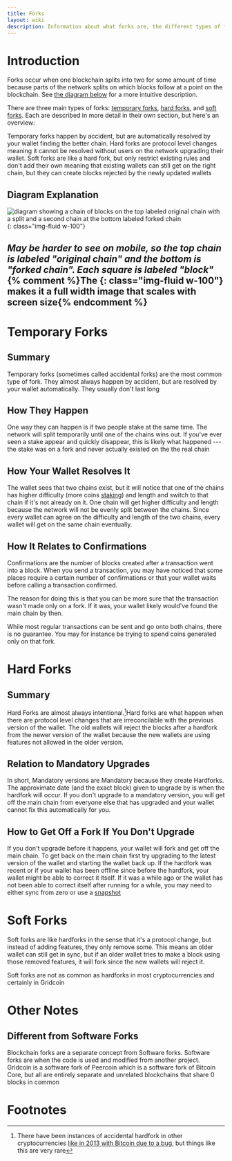 ```yaml
---
title: Forks
layout: wiki
description: Information about what forks are, the different types of forks and more
---
```


# Introduction

Forks occur when one blockchain splits into two for some amount of time because parts of the network 
splits on which blocks follow at a point on the blockchain. See [the diagram below](#diagram-explanation "wikilink") 
for a more intuitive description.

There are three main types of forks: [temporary forks](#temporary-forks "wikilink"), 
[hard forks](#hard-forks "wikilink"), and [soft forks](#soft-forks "wikilink"). 
Each are described in more detail in their own section, but here's an overview:


Temporary forks happen by accident, but are automatically resolved by your wallet finding the better chain.
Hard forks are protocol level changes meaning it cannot be resolved without users
on the network upgrading their wallet. Soft forks are like a hard fork, but only
restrict existing rules and don't add their own meaning that existing wallets
can still get on the right chain, but they can create blocks rejected by the newly updated
wallets

## Diagram Explanation

![diagram showing a chain of blocks on the top labeled original chain with a split and a second chain at the bottom labeled forked chain](/assets/img/wiki/fork-diagram.svg){: class="img-fluid w-100"}

*May be harder to see on mobile, so the top chain is labeled "original chain" and the bottom is "forked chain". Each square is labeled "block"*
{% comment %}The {: class="img-fluid w-100"} makes it a full width image that scales with screen size{% endcomment %}
---
# Temporary Forks

## Summary

Temporary forks (sometimes called accidental forks) are the most common type of fork. 
They almost always happen by accident, but are resolved by your wallet automatically. 
They usually don't last long

## How They Happen

One way they can happen is if two people stake at the same time. The network
will split temporarily until one of the chains wins out. 
If you've ever seen a stake appear and quickly disappear, this is likely what happened --- the stake
was on a fork and never actually existed on the the real chain

## How Your Wallet Resolves It

The wallet sees that two chains exist, but it will notice that one of the chains 
has higher difficulty (more coins [staking](staking "wikilink")) and length and switch to that chain if it's not already on it. 
One chain will get higher difficulty and length because the network will not be evenly split between the chains. 
Since every wallet can agree on the difficulty and length of the two chains, every wallet will get on the same chain eventually.

## How It Relates to Confirmations

Confirmations are the number of blocks created after a transaction went into a block.
When you send a transaction, you may have noticed that some places require a certain
number of confirmations or that your wallet waits before calling a transaction 
confirmed. 

The reason for doing this is that you can be more sure that the transaction
wasn't made only on a fork. If it was, your wallet likely would've found
the main chain by then. 

While most regular transactions can be sent and go onto both chains, there is
no guarantee. You may for instance be trying to spend coins generated only 
on that fork.


# Hard Forks

## Summary

Hard Forks are almost always intentional.[^1]Hard forks are what happen when there 
are protocol level changes that are irreconcilable with the previous version of the wallet. 
The old wallets will reject the blocks after a hardfork from the newer version of 
the wallet because the new wallets are using features not allowed in the older version.

## Relation to Mandatory Upgrades

In short, Mandatory versions are Mandatory because they create Hardforks. The approximate
date (and the exact block) given to upgrade by is when the hardfork will occur. 
If you don't upgrade to a mandatory version, you will get off the main chain from
everyone else that has upgraded and your wallet cannot fix this automatically for you.

## How to Get Off a Fork If You Don't Upgrade

If you don't upgrade before it happens, your wallet will fork and get off the main
chain. To get back on the main chain first try upgrading to the latest
version of the wallet and starting the wallet back up. If the hardfork was recent
or if your wallet has been offline since before the hardfork, your wallet might
be able to correct it itself. If it was a while ago or the wallet has not been
able to correct itself after running for a while, you may need to either sync 
from zero or use a [snapshot](snapshot "wikilink")


# Soft Forks

Soft forks are like hardforks in the sense that it's a protocol change, but 
instead of adding features, they only remove some. This means an older wallet 
can still get in sync, but if an older wallet tries to make a block using those 
removed features, it will fork since the new wallets will reject it. 

Soft forks are not as common as hardforks in most cryptocurrencies and certainly 
in Gridcoin 


# Other Notes

## Different from Software Forks

Blockchain forks are a separate concept from Software forks. Software forks
are when the code is used and modified from another project. Gridcoin is
a software fork of Peercoin which is a software fork of Bitcoin Core, but all are 
entirely separate and unrelated blockchains that share 0 blocks in common

# Footnotes

[^1]: There have been instances of accidental hardfork in other cryptocurrencies [like in 2013 with Bitcoin due to a bug](https://github.com/bitcoin/bips/blob/master/bip-0050.mediawiki), but things like this are very rare
